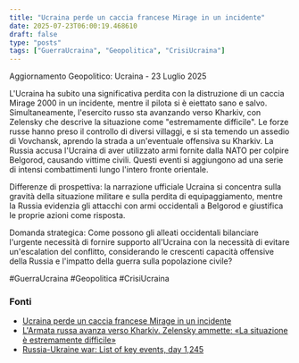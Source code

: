```yaml
---
title: "Ucraina perde un caccia francese Mirage in un incidente"
date: 2025-07-23T06:00:19.468610
draft: false
type: "posts"
tags: ["GuerraUcraina", "Geopolitica", "CrisiUcraina"]
---
```


Aggiornamento Geopolitico: Ucraina - 23 Luglio 2025

L'Ucraina ha subito una significativa perdita con la distruzione di un caccia Mirage 2000 in un incidente, mentre il pilota si è eiettato sano e salvo.  Simultaneamente, l'esercito russo sta avanzando verso Kharkiv, con Zelensky che descrive la situazione come "estremamente difficile".  Le forze russe hanno preso il controllo di diversi villaggi, e si sta temendo un assedio di Vovchansk, aprendo la strada a un'eventuale offensiva su Kharkiv.  La Russia accusa l'Ucraina di aver utilizzato armi fornite dalla NATO per colpire Belgorod, causando vittime civili.  Questi eventi si aggiungono ad una serie di intensi combattimenti lungo l'intero fronte orientale.

Differenze di prospettiva: la narrazione ufficiale Ucraina si concentra sulla gravità della situazione militare e sulla perdita di equipaggiamento, mentre la Russia evidenzia gli attacchi con armi occidentali a Belgorod e giustifica le proprie azioni come risposta.

Domanda strategica: Come possono gli alleati occidentali bilanciare l'urgente necessità di fornire supporto all'Ucraina con la necessità di evitare un'escalation del conflitto, considerando le crescenti capacità offensive della Russia e l'impatto della guerra sulla popolazione civile?

#GuerraUcraina #Geopolitica #CrisiUcraina


### Fonti
- [Ucraina perde un caccia francese Mirage in un incidente](https://www.ansa.it/sito/notizie/topnews/2025/07/23/ucraina-perde-un-caccia-francese-mirage-in-un-incidente_f794677e-99c8-42f7-8bc6-12356d53fb46.html)
- [L'Armata russa avanza verso Kharkiv. Zelensky ammette: «La situazione è estremamente difficile»](https://www.corriere.it/esteri/24_maggio_12/l-armata-russa-avanza-su-kharkiv-zelensky-ammette-la-situazione-e-estremamente-difficile-bc3733e3-7546-4e70-82e1-50c89b09bxlk.shtml)
- [Russia-Ukraine war: List of key events, day 1,245](https://www.aljazeera.com/news/2025/7/23/russia-ukraine-war-list-of-key-events-day-1245?traffic_source=rss)
